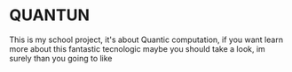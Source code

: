 # QUANTUN
This is my school project, it's about Quantic computation, if you want learn more about this fantastic tecnologic maybe you should take a look, im surely than you going to like
